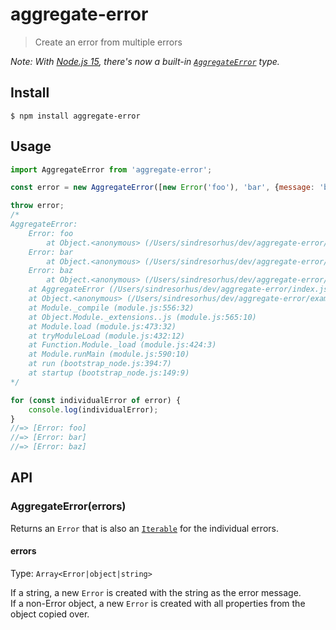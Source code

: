 # aggregate-error

> Create an error from multiple errors

*Note: With [Node.js 15](https://medium.com/@nodejs/node-js-v15-0-0-is-here-deb00750f278), there's now a built-in [`AggregateError`](https://developer.mozilla.org/en-US/docs/Web/JavaScript/Reference/Global_Objects/AggregateError) type.*

## Install

```
$ npm install aggregate-error
```

## Usage

```js
import AggregateError from 'aggregate-error';

const error = new AggregateError([new Error('foo'), 'bar', {message: 'baz'}]);

throw error;
/*
AggregateError:
    Error: foo
        at Object.<anonymous> (/Users/sindresorhus/dev/aggregate-error/example.js:3:33)
    Error: bar
        at Object.<anonymous> (/Users/sindresorhus/dev/aggregate-error/example.js:3:13)
    Error: baz
        at Object.<anonymous> (/Users/sindresorhus/dev/aggregate-error/example.js:3:13)
    at AggregateError (/Users/sindresorhus/dev/aggregate-error/index.js:19:3)
    at Object.<anonymous> (/Users/sindresorhus/dev/aggregate-error/example.js:3:13)
    at Module._compile (module.js:556:32)
    at Object.Module._extensions..js (module.js:565:10)
    at Module.load (module.js:473:32)
    at tryModuleLoad (module.js:432:12)
    at Function.Module._load (module.js:424:3)
    at Module.runMain (module.js:590:10)
    at run (bootstrap_node.js:394:7)
    at startup (bootstrap_node.js:149:9)
*/

for (const individualError of error) {
	console.log(individualError);
}
//=> [Error: foo]
//=> [Error: bar]
//=> [Error: baz]
```

## API

### AggregateError(errors)

Returns an `Error` that is also an [`Iterable`](https://developer.mozilla.org/en-US/docs/Web/JavaScript/Guide/Iterators_and_Generators#Iterables) for the individual errors.

#### errors

Type: `Array<Error|object|string>`

If a string, a new `Error` is created with the string as the error message.\
If a non-Error object, a new `Error` is created with all properties from the object copied over.
